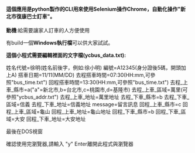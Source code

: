 #### 這個應用是**python製作的CLI**用來使用Selenium操作Chrome，自動化操作"新北市復康巴士訂車"。

**動機**:給需要讓家人訂車的人方便使用

有build一個**Windows執行檔**可以供大家試試。

**這個小程式需要編輯裡面的文字檔(ycbus_data.txt):**

姓名代號=徐明(姓名前後字，例如:徐小明)
編號=A12345(身分證後5碼，開頭加上A)
搭車日期=11/11(MM/DD)
去程搭車時間=07:30(HH:mm,可參照"bus_time.txt")
回程搭車時間=13:30(HH:mm,可參照"bus_time.txt")
去程_上車_縣市=a("a"=新北市,b=台北市,c=桃園市,d=基隆市)
去程_上車_區域=萬里(可參照"ycbus_addr.txt")
去程_上車_地址=萬里地址
去程_下車_縣市=b
去程_下車_區域=信義
去程_下車_地址=信義地址
message=留言訊息
回程_上車_縣市=c
回程_上車_區域=龜山
回程_上車_地址=龜山地址
回程_下車_縣市=b
回程_下車_區域=大安
回程_下車_地址=大安地址



最後在DOS視窗

確認使用完瀏覽器,請輸入 "y" Enter離開此程式與瀏覽器
